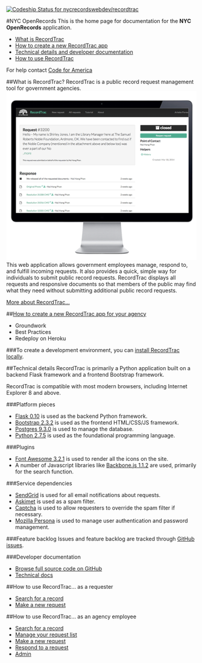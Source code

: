 [ ![Codeship Status for nycrecordswebdev/recordtrac](https://codeship.com/projects/e1c59fe0-9c47-0133-fe2b-3604d537a8d3/status?branch=master)](https://codeship.com/projects/127075)

#NYC OpenRecords
This is the home page for documentation for the **NYC OpenRecords** application.

* [What is RecordTrac](#what-is-recordtrac)
* [How to create a new RecordTrac app](#how-to-create-a-new-recordtrac-app-for-your-agency)
* [Technical details and developer documentation](#technical-details)
* [How to use RecordTrac](#how-to-use-recordtrac-as-a-requester)

For help contact [Code for America](http://www.codeforamerica.org/apps/recordtrac)

##What is RecordTrac?
RecordTrac is a public record request management tool for government agencies.
![RecordTrac](/docs/images/generic_request.png "RecordTrac")
This web application allows government employees manage, respond to, and fulfill incoming requests.  It also provides a quick, simple way for individuals to submit public record requests. RecordTrac displays all requests and responsive documents so that members of the public may find what they need without submitting additional public record requests.

[More about RecordTrac...](/docs/about.md)

##[How to create a new RecordTrac app for your agency](/docs/redeploy.md)
* Groundwork
* Best Practices
* Redeploy on Heroku

###To create a development environment, you can  [install RecordTrac locally](/docs/local_installation.md).

##Technical details
RecordTrac is primarily a Python application built on a backend Flask framework and a frontend Bootstrap framework.

RecordTrac is compatible with most modern browsers, including Internet Explorer 8 and above.

###Platform pieces
* [Flask 0.10](http://flask.pocoo.org/) is used as the backend Python framework.
* [Bootstrap 2.3.2](http://getbootstrap.com/2.3.2) is used as the frontend HTML/CSS/JS framework.
* [Postgres 9.3.0](http://www.postgresapp.com/) is used to manage the database.
* [Python 2.7.5](http://www.python.org/getit) is used as the foundational programming language.

###Plugins
* [Font Awesome 3.2.1](http://fortawesome.github.io/Font-Awesome) is used to render all the icons on the site.
* A number of Javascript libraries like [Backbone.js 1.1.2](http://backbonejs.org/#) are used, primarily for the search function.

###Service dependencies
* [SendGrid](http://sendgrid.com/) is used for all email notifications about requests.
* [Askimet](http://akismet.com/) is used as a spam filter.
* [Captcha](http://www.captcha.net/) is used to allow requesters to override the spam filter if necessary.
* [Mozilla Persona](https://login.persona.org/) is used to manage user authentication and password management.

###Feature backlog
Issues and feature backlog are tracked through [GitHub issues](https://github.com/codeforamerica/recordtrac/issues).

###Developer documentation
* [Browse full source code on GitHub](https://github.com/codeforamerica/recordtrac)
* [Technical docs](http://codeforamerica.github.io/recordtrac/docs/2.0.0/technical-docs.html)

##How to use RecordTrac... as a requester
* [Search for a record](/docs/requester.md)
* [Make a new request](/docs/requester.md#make-a-request)

##How to use RecordTrac... as an agency employee
* [Search for a record](/docs/responder.md)
* [Manage your request list](/docs/responder.md#manage-your-request-list)
* [Make a new request](/docs/responder.md#make-a-new-request)
* [Respond to a request](/docs/responder.md#respond-to-a-request)
* [Admin](/docs/admin.md)
